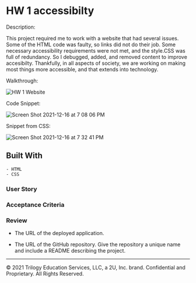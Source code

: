 # HW 1 accessibilty 

Description: 

This project required me to work with a website that had several issues. Some of the HTML code was faulty, so links did not do their job. Some necessary accessibility requirements were not met, and the style.CSS was full of redundancy. So I debugged, added, and removed content to improve accesibilty. Thankfully, in all aspects of society, we are working on making most things more accessible, and that extends into technology. 

Walkthrough:

![HW 1 Website](https://user-images.githubusercontent.com/95939304/146485050-5d3e611d-9bb5-4e85-adc1-a85de171aefe.gif)

Code Snippet:

![Screen Shot 2021-12-16 at 7 08 06 PM](https://user-images.githubusercontent.com/95939304/146482878-a6c5e6b2-675a-4173-8e6d-979563facec6.png)


Snippet from CSS:

![Screen Shot 2021-12-16 at 7 32 41 PM](https://user-images.githubusercontent.com/95939304/146484937-e7d34981-a0ae-4e85-a00b-1d06c12c2dbc.png)




## Built With
    - HTML
    - CSS


### User Story



### Acceptance Criteria



### Review



* The URL of the deployed application.

* The URL of the GitHub repository. Give the repository a unique name and include a README describing the project.

---
© 2021 Trilogy Education Services, LLC, a 2U, Inc. brand. Confidential and Proprietary. All Rights Reserved.
